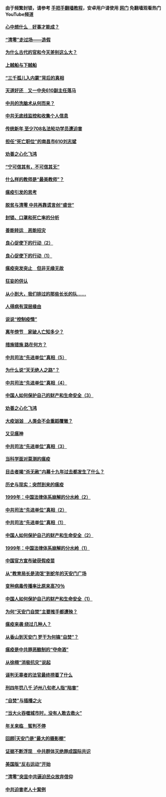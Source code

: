 #### 由于频繁封锁，请参考 [手把手翻墙教程](https://github.com/gfw-breaker/guides/wiki/)，安卓用户请使用 [网门](https://github.com/gfw-breaker/nogfw/blob/master/dl.md?t=03201700) 免翻墙观看热门YouTube频道 

#### [心中想什么　好事才能成？](../pages/19/422318.md?t=03201700) 

#### [“清零”走过场——造假](../pages/19/422306.md?t=03201700) 

#### [为什么古代的官和今天差别这么大？](../pages/19/422228.md?t=03201700) 

#### [上贼船与下贼船](../pages/19/422276.md?t=03201700) 

#### [“三千孤儿入内蒙”背后的真相](../pages/19/422229.md?t=03201700) 

#### [天道好还　又一中央610副主任落马](../pages/19/422155.md?t=03201700) 

#### [中共的洗脑术从何而来？](../pages/19/422154.md?t=03201700) 

#### [中共无底线监控和收集个人信息](../pages/19/422039.md?t=03201700) 

#### [传统新年 至少708名法轮功学员遭迫害](../pages/19/421946.md?t=03201700) 

#### [担任“死亡职位”的南昌市610刘志斌](../pages/19/421957.md?t=03201700) 

#### [劝善之心化飞鸿](../pages/19/421164.md?t=03201700) 

#### [“宁可信其有，不可信其无”](../pages/19/421691.md?t=03201700) 

#### [什么样的教师是“最美教师”？](../pages/19/421755.md?t=03201700) 

#### [瘟疫引发的思考](../pages/19/421594.md?t=03201700) 

#### [脱贫与清零 中共再靠谎言创“盛世”](../pages/19/421590.md?t=03201700) 

#### [封锁、口罩和死亡率的分析](../pages/19/421495.md?t=03201700) 

#### [善能转运　恶能招灾](../pages/19/421334.md?t=03201700) 

#### [良心促使下的行动（2）](../pages/19/421361.md?t=03201700) 

#### [良心促使下的行动（1）](../pages/19/421302.md?t=03201700) 

#### [瘟疫突发突止　但非无缘无故](../pages/19/421281.md?t=03201700) 

#### [狂妄的供认](../pages/19/421199.md?t=03201700) 

#### [从小到大，我们排过的那些长长的队……](../pages/19/421243.md?t=03201700) 

#### [人得病有深层缘由](../pages/19/420864.md?t=03201700) 

#### [说说“控制疫情”](../pages/19/420831.md?t=03201700) 

#### [离年傍节　家破人亡知多少？](../pages/19/420563.md?t=03201700) 

#### [措施错施  路在何方？](../pages/19/420076.md?t=03201700) 

#### [中共司法“先进单位”真相（5）](../pages/19/419453.md?t=03201700) 

#### [为什么说“天无绝人之路”？](../pages/19/419618.md?t=03201700) 

#### [中共司法“先进单位”真相（4）](../pages/19/419452.md?t=03201700) 

#### [中国人如何保护自己的财产和生命安全（3）](../pages/19/419405.md?t=03201700) 

#### [劝善之心化飞鸿](../pages/19/418758.md?t=03201700) 

#### [大疫汹汹　人类会不会重蹈覆辙？](../pages/19/419691.md?t=03201700) 

#### [又见瘟神](../pages/19/419225.md?t=03201700) 

#### [中共司法“先进单位”真相（3）](../pages/19/419451.md?t=03201700) 

#### [当科学面对莫测的瘟疫](../pages/19/419625.md?t=03201700) 

#### [目击者揭“杀无赦”内幕十九年过去都发生了什么？](../pages/19/419617.md?t=03201700) 

#### [历史与现实：突然到来的瘟疫](../pages/19/419619.md?t=03201700) 

#### [1999年：中国法律体系崩解的分水岭（2）](../pages/19/419455.md?t=03201700) 

#### [中共司法“先进单位”真相（2）](../pages/19/419450.md?t=03201700) 

#### [中共司法“先进单位”真相（1）](../pages/19/419449.md?t=03201700) 

#### [中国人如何保护自己的财产和生命安全（2）](../pages/19/419404.md?t=03201700) 

#### [1999年：中国法律体系崩解的分水岭（1）](../pages/19/419454.md?t=03201700) 

#### [中国官方宣布破获假疫苗](../pages/19/419504.md?t=03201700) 

#### [从“教育局长是流氓”到蛇年的天安门广场](../pages/19/419470.md?t=03201700) 

#### [变种病毒传播率比原来高70％](../pages/19/419456.md?t=03201700) 

#### [中国人如何保护自己的财产和生命安全（1）](../pages/19/419403.md?t=03201700) 

#### [为何“天安门自焚”主要推手都遭殃？](../pages/19/419348.md?t=03201700) 

#### [瘟疫来袭 绕过几种人？](../pages/19/419349.md?t=03201700) 

#### [从香山到天安门 罗干为何搞“自焚”？](../pages/19/419270.md?t=03201700) 

#### [瘟疫是中共罪恶酿制的“夺命酒”](../pages/19/419223.md?t=03201700) 

#### [从徐栩“消极抗灾”说起](../pages/19/419224.md?t=03201700) 

#### [诬判无辜者的法官最终捞着了什么](../pages/19/419268.md?t=03201700) 

#### [刑四年罚八千 泸州八旬老人指“陷害”](../pages/19/419232.md?t=03201700) 

#### [“自焚”与插播之火](../pages/19/419226.md?t=03201700) 

#### [“当大火吞噬城市时，没有人敢去救火”](../pages/19/419077.md?t=03201700) 

#### [年关来临　冤判不停](../pages/19/419093.md?t=03201700) 

#### [回顾|天安门是“最大的摄影棚”](../pages/19/380866.md?t=03201700) 

#### [证据不断浮现　中共群体灭绝罪成国际共识](../pages/19/419031.md?t=03201700) 

#### [美国版“反右运动”开始](../pages/19/419030.md?t=03201700) 

#### [“清零”突显中共逼迫民众放弃信仰](../pages/19/418995.md?t=03201700) 

#### [中共迫害老人十案例](../pages/19/418831.md?t=03201700) 

